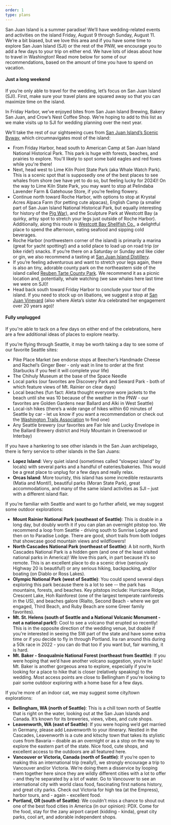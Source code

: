 ```yaml
---
order: 1
type: plans
---
```

San Juan Island is a summer paradise! We’ll have wedding-related events and activities on the island Friday, August 9 through Sunday, August 11. We’re a bit biased, but we love this area and if you have some time to explore San Juan Island (SJI) or the rest of the PNW, we encourage you to add a few days to your trip on either end. We have lots of ideas about how to travel in Washington! Read more below for some of our recommendations, based on the amount of time you have to spend on vacation. 

#### Just a long weekend
If you’re only able to travel for the wedding, let’s focus on San Juan Island (SJI). First, make sure your travel plans are squared away so that you can maximize time on the island.

In Friday Harbor, we’ve enjoyed bites from San Juan Island Brewing, Bakery San Juan, and Crow’s Nest Coffee Shop. We’re hoping to add to this list as we make visits up to SJI for wedding planning over the next year.

We’ll take the rest of our sightseeing cues from [San Juan Island’s Scenic Byway](https://www.visitsanjuans.com/san-juan-islands-scenic-byway-route-2011.pdf), which circumnavigates most of the island:
* From Friday Harbor, head south to American Camp at San Juan Island National  Historical Park. This park is huge with forests, beaches, and prairies to explore. You'll likely to spot some bald eagles and red foxes while you're there!
* Next, head west to Lime Kiln Point State Park (aka Whale Watch Park). This is a scenic spot that is supposedly one of the best places to see whales from shore (we have yet to do so, but feeling lucky for 2024)! On the way to Lime Kiln State Park, you may want to stop at Pelindaba Lavender Farm & Gatehouse Store, if you’re feeling flowery. 
* Continue north toward Roche Harbor, with options to stop at Krystal Acres Alpaca Farm (for petting cute alpacas), English Camp (a smaller part of San Juan Island National Historical Park, but equally interesting for history of the [Pig War](https://www.strawberriesandoysters.com/more/)), and the Sculpture Park at Westcott Bay (a quirky, artsy spot to stretch your legs just outside of Roche Harbor). Additionally, along this route is [Westcott Bay Shellfish Co.](https://www.westcottbayshellfish.com/), a delightful place to spend the afternoon, eating seafood and sipping cold beverages.
* Roche Harbor (northwestern corner of the island) is primarily a marina (great for yacht spotting!) and a solid place to load up on road trip (or bike ride!) snacks. If you’re there on a Saturday or Sunday and like cider or gin, we also recommend a tasting at [San Juan Island Distillery](https://www.sanjuanislanddistillery.com/?utm_source=VisitSanJuans&utm_medium=website&utm_campaign=VisitSanJuans%20Referral).
* If you’re feeling adventurous and want to stretch your legs again, there is also an tiny, adorable county park on the northeastern side of the island called [Reuben Tarte County Park](https://goo.gl/maps/gK33Ks7xAiLjEQXV7). We recommend it as a picnic location and, potentially, whale watching (we saw whales here last time we were on SJI)!
* Head back south toward Friday Harbor to conclude your tour of the island. If you need to stock up on libations, we suggest a stop at [San Juan Vineyard](https://www.sanjuanvineyard.com/) (also where Aleta’s sister Ara celebrated her engagement over 20 years ago)! 

#### Fully unplugged
If you're able to tack on a few days on either end of the celebrations, here are a few additional ideas of places to explore nearby. 

If you’re flying through Seattle, it may be worth taking a day to see some of our favorite Seattle sites:     
* Pike Place Market (we endorse stops at Beecher’s Handmade Cheese and Rachel’s Ginger Beer - only wait in line to order at the first Starbucks if you feel it will complete your life)
* The Chihuly Museum at the base of the Space Needle
* Local parks (our favorites are Discovery Park and Seward Park - both of which feature views of Mt. Rainier on clear days)
* Local beaches (fun fact: Aleta thought everyone wore jackets to the beach until she was 10 because of the weather in the PNW - our favorites are Golden Gardens near Ballard and Alki in West Seattle)
* Local-ish hikes (there’s a wide range of hikes within 60 minutes of Seattle by car - let us know if you want a recommendation or check out the [Washington Trails Association](https://www.wta.org/go-outside/map) to find one)
* Any Seattle brewery (our favorites are Fair Isle and Lucky Envelope in the Ballard Brewery district and Holy Mountain in Greenwood or Interbay)    

If you have a hankering to see other islands in the San Juan archipelago, there is ferry service to other islands in the San Juans:  
* **Lopez Island**: Very quiet island (sometimes called “slowpez island” by locals) with several parks and a handful of eateries/bakeries. This would be a great place to unplug for a few days and really relax. 
* **Orcas Island**: More touristy, this island has some incredible restaurants (Matia and Monti!), beautiful parks (Moran State Park), great accommodations, and many of the same island activities as SJI – just with a different island flair.  

If you’re familiar with Seattle and want to go further afield, we may suggest some outdoor explorations:  
* **Mount Rainier National Park (southeast of Seattle)**: This is doable in a long day, but doubly worth it if you can plan an overnight pitstop too. We recommend a loop from Seattle - driving south to Sunrise Lodge and then on to Paradise Lodge. There are good, short trails from both lodges that showcase good mountain views and wildflowers! 
* **North Cascades National Park (northeast of Seattle)**: A bit north, North Cascades National Park is a hidden gem (and one of the least visited national parks in America)! We love this park, in part because it’s so remote. This is an excellent place to do a scenic drive (seriously Highway 20 is beautiful!) or any serious hiking, backpacking, and/or boating (on Diablo or Ross Lakes).
* **Olympic National Park (west of Seattle)**: You could spend several days exploring this park because there is a lot to see -- the park has mountains, forests, and beaches. Key pitstops include: Hurricane Ridge, Crescent Lake, Hoh Rainforest (one of the largest temperate rainforests in the US), and beaches galore (Rialto, Second Beach - where we got engaged, Third Beach, and Ruby Beach are some Greer family favorites).
* **Mt. St. Helens (south of Seattle and a National Volcanic Monument - not a national park!)**: Cool to see a volcano that erupted so recently! This is in the opposite direction of the wedding venue, but doable if you're interested in seeing the SW part of the state and have some extra time or if you decide to fly in through Portland. Ira ran around this during a 50k race in 2022 - you can do that too if you want but, fair warning, it is hard.
* **Mt. Baker - Snoqualmie National Forest (northeast from Seattle)**: If you were hoping that we’d have another volcano suggestion, you’re in luck! Mt. Baker is another gorgeous area to explore, especially if you’re looking for a place to hike that is closer (relatively speaking) to the wedding. Most access points are close to Bellingham if you’re looking to pair some outdoor exploring with a home base for a few days.  

If you’re more of an indoor cat, we may suggest some city/town explorations:  
* **Bellingham, WA (north of Seattle)**: This is a chill town north of Seattle that is right on the water, looking out at the San Juan Islands and Canada. It’s known for its breweries, views, vibes, and cute shops.
* **Leavenworth, WA (east of Seattle)**: If you were hoping we’d get married in Germany, please add Leavenworth to your itinerary. Nestled in the Cascades, Leavenworth is a cute and kitschy town that takes its stylistic cues from Bavaria – doable as an overnight or as a stop on the way to explore the eastern part of the state. Nice food, cute shops, and excellent access to the outdoors are all featured here. 
* **Vancouver or Victoria, Canada (north of Seattle)**: If you’re open to making this an international trip (really!), we strongly encourage a trip to Vancouver and/or Victoria. We’re doing them a disservice by looping them together here since they are wildly different cities with a lot to offer - and they’re separated by a lot of water. Go to Vancouver to see an international city with world class food, fascinating first nations history, and great city parks. Check out Victoria for high tea (at the Empress), harbor tours, and - again - excellent food. 
* **Portland, OR (south of Seattle)**: We couldn’t miss a chance to shout out one of the best food cities in America (in our opinion): PDX. Come for the food, stay for the zany airport carpet (kidding - kinda), great city parks, cool art, and adorable independent shops.

